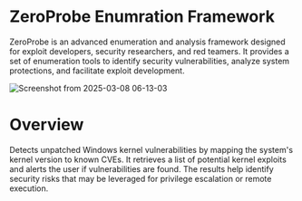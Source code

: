 # ZeroProbe Enumration Framework
ZeroProbe is an advanced enumeration and analysis framework designed for exploit developers, security researchers, and red teamers. It provides a set of enumeration tools to identify security vulnerabilities, analyze system protections, and facilitate exploit development.

![Screenshot from 2025-03-08 06-13-03](https://github.com/user-attachments/assets/741717f5-1354-46be-8a4d-1b0d272aaa38)

# Overview
Detects unpatched Windows kernel vulnerabilities by mapping the system's kernel version to known CVEs. It retrieves a list of potential kernel exploits and alerts the user if vulnerabilities are found. The results help identify security risks that may be leveraged for privilege escalation or remote execution.
